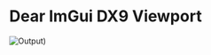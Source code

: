 Dear ImGui DX9 Viewport
=====


![Output)]([https://user-images.githubusercontent.com/8225057/191050833-b7ecf528-bfae-4a9f-ac1b-f3d83437a2f4.png](https://raw.githubusercontent.com/GLX-ILLUSION/ImGui-DX9-Viewport/a5d79eb797c2e586c67c3121f2af89a7a3ab2d35/demonstration/viewport.PNG)https://raw.githubusercontent.com/GLX-ILLUSION/ImGui-DX9-Viewport/a5d79eb797c2e586c67c3121f2af89a7a3ab2d35/demonstration/viewport.PNG)
